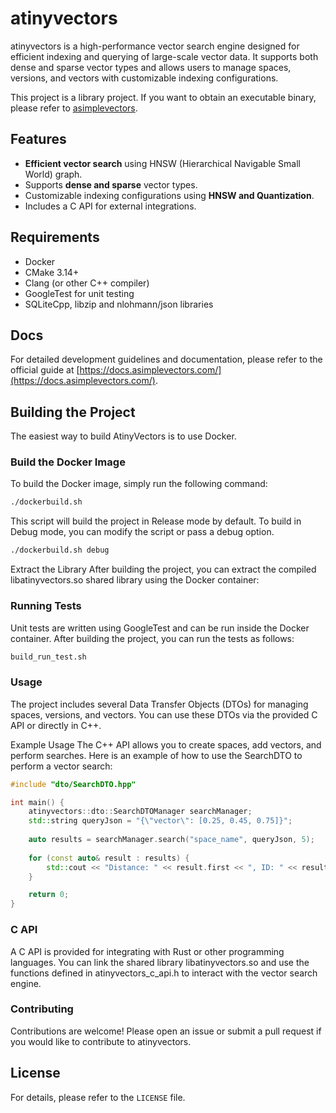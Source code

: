 # atinyvectors

atinyvectors is a high-performance vector search engine designed for efficient indexing and querying of large-scale vector data. It supports both dense and sparse vector types and allows users to manage spaces, versions, and vectors with customizable indexing configurations.

This project is a library project. If you want to obtain an executable binary, please refer to [asimplevectors](https://github.com/billionvectors/asimplevectors).

## Features

- **Efficient vector search** using HNSW (Hierarchical Navigable Small World) graph.
- Supports **dense and sparse** vector types.
- Customizable indexing configurations using **HNSW and Quantization**.
- Includes a C API for external integrations.

## Requirements

- Docker
- CMake 3.14+
- Clang (or other C++ compiler)
- GoogleTest for unit testing
- SQLiteCpp, libzip and nlohmann/json libraries

## Docs

For detailed development guidelines and documentation, please refer to the official guide at [https://docs.asimplevectors.com/](https://docs.asimplevectors.com/).

## Building the Project

The easiest way to build AtinyVectors is to use Docker.

### Build the Docker Image

To build the Docker image, simply run the following command:

```bash
./dockerbuild.sh
```
This script will build the project in Release mode by default. To build in Debug mode, you can modify the script or pass a debug option.

```bash
./dockerbuild.sh debug
```
Extract the Library
After building the project, you can extract the compiled libatinyvectors.so shared library using the Docker container:

### Running Tests
Unit tests are written using GoogleTest and can be run inside the Docker container. After building the project, you can run the tests as follows:

```bash
build_run_test.sh
```

### Usage
The project includes several Data Transfer Objects (DTOs) for managing spaces, versions, and vectors. You can use these DTOs via the provided C API or directly in C++.

Example Usage
The C++ API allows you to create spaces, add vectors, and perform searches. Here is an example of how to use the SearchDTO to perform a vector search:

```cpp
#include "dto/SearchDTO.hpp"

int main() {
    atinyvectors::dto::SearchDTOManager searchManager;
    std::string queryJson = "{\"vector\": [0.25, 0.45, 0.75]}";
    
    auto results = searchManager.search("space_name", queryJson, 5);
    
    for (const auto& result : results) {
        std::cout << "Distance: " << result.first << ", ID: " << result.second << std::endl;
    }

    return 0;
}
```

### C API
A C API is provided for integrating with Rust or other programming languages. You can link the shared library libatinyvectors.so and use the functions defined in atinyvectors_c_api.h to interact with the vector search engine.

### Contributing
Contributions are welcome! Please open an issue or submit a pull request if you would like to contribute to atinyvectors.

## License
For details, please refer to the `LICENSE` file.
